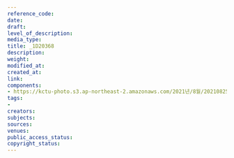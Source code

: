 ```yaml
---
reference_code: 
date: 
draft: 
level_of_description: 
media_type: 
title: _1D20368
description: 
weight: 
modified_at: 
created_at: 
link: 
components:
- https://kctu-photo.s3.ap-northeast-2.amazonaws.com/2021년/8월/20210825_하반기+총파업+대장정_대구/_1D20368.jpg
tags:
- 
creators: 
subjects: 
sources: 
venues: 
public_access_status: 
copyright_status: 
---
```

